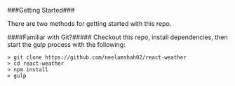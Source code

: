 

###Getting Started###

There are two methods for getting started with this repo.

####Familiar with Git?#####
Checkout this repo, install dependencies, then start the gulp process with the following:

```
> git clone https://github.com/neelamshah02/react-weather
> cd react-weather
> npm install
> gulp
```

